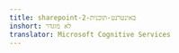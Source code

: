 ```yaml
---
title: sharepoint-באינטרנט-תוכנית-2
inshort: לא מוגדר
translator: Microsoft Cognitive Services
---
```




